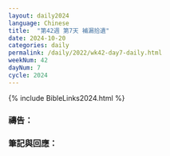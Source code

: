 ```yaml
---
layout: daily2024
language: Chinese
title:  "第42週 第7天 補漏拾遺"
date: 2024-10-20
categories: daily
permalink: /daily/2022/wk42-day7-daily.html
weekNum: 42
dayNum: 7
cycle: 2024
---
```


{% include BibleLinks2024.html %}

### 禱告：

### 筆記與回應：
